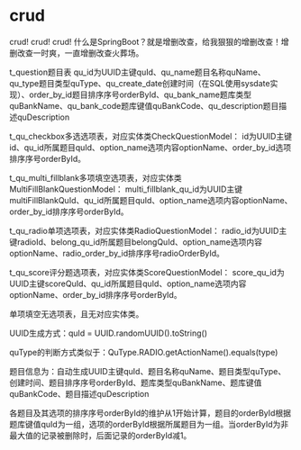 # crud
crud! crud! crud!
什么是SpringBoot？就是增删改查，给我狠狠的增删改查！增删改查一时爽，一直增删改查火葬场。

t_question题目表
qu_id为UUID主键quId、qu_name题目名称quName、qu_type题目类型quType、qu_create_date创建时间（在SQL使用sysdate实现）、order_by_id题目排序序号orderById、qu_bank_name题库类型quBankName、qu_bank_code题库键值quBankCode、qu_description题目描述quDescription

t_qu_checkbox多选选项表，对应实体类CheckQuestionModel：
id为UUID主键id、qu_id所属题目quId、option_name选项内容optionName、order_by_id选项排序序号orderById。

t_qu_multi_fillblank多项填空选项表，对应实体类MultiFillBlankQuestionModel：
multi_fillblank_qu_id为UUID主键multiFillBlankQuId、qu_id所属题目quId、option_name选项内容optionName、order_by_id排序序号orderById。

t_qu_radio单项选项表，对应实体类RadioQuestionModel：
radio_id为UUID主键radioId、belong_qu_id所属题目belongQuId、option_name选项内容optionName、radio_order_by_id排序序号radioOrderById。

t_qu_score评分题选项表，对应实体类ScoreQuestionModel：
score_qu_id为UUID主键scoreQuId、qu_id所属题目quId、option_name选项内容optionName、order_by_id排序序号orderById。

单项填空无选项表，且无对应实体类。

UUID生成方式：quId = UUID.randomUUID().toString()

quType的判断方式类似于：QuType.RADIO.getActionName().equals(type)

题目信息为：自动生成UUID主键quId、题目名称quName、题目类型quType、创建时间、题目排序序号orderById、题库类型quBankName、题库键值quBankCode、题目描述quDescription

各题目及其选项的排序序号orderById的维护从1开始计算，题目的orderById根据题库键值quId为一组，选项的orderById根据所属题目为一组。当orderById为非最大值的记录被删除时，后面记录的orderById减1。
